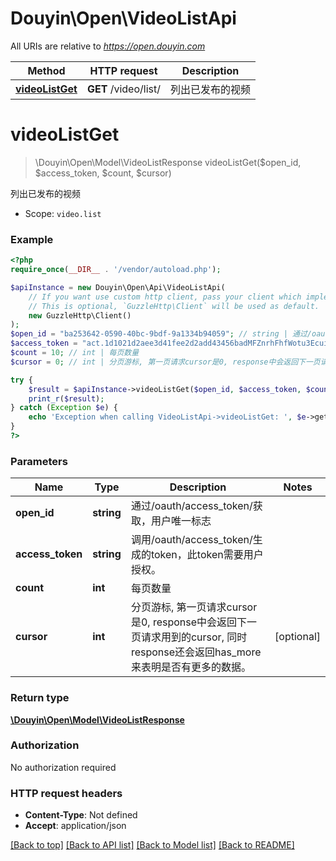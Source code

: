 # Douyin\Open\VideoListApi

All URIs are relative to *https://open.douyin.com*

Method | HTTP request | Description
------------- | ------------- | -------------
[**videoListGet**](VideoListApi.md#videolistget) | **GET** /video/list/ | 列出已发布的视频

# **videoListGet**
> \Douyin\Open\Model\VideoListResponse videoListGet($open_id, $access_token, $count, $cursor)

列出已发布的视频

* Scope: `video.list`

### Example
```php
<?php
require_once(__DIR__ . '/vendor/autoload.php');

$apiInstance = new Douyin\Open\Api\VideoListApi(
    // If you want use custom http client, pass your client which implements `GuzzleHttp\ClientInterface`.
    // This is optional, `GuzzleHttp\Client` will be used as default.
    new GuzzleHttp\Client()
);
$open_id = "ba253642-0590-40bc-9bdf-9a1334b94059"; // string | 通过/oauth/access_token/获取，用户唯一标志
$access_token = "act.1d1021d2aee3d41fee2d2add43456badMFZnrhFhfWotu3Ecuiuka27L56lr"; // string | 调用/oauth/access_token/生成的token，此token需要用户授权。
$count = 10; // int | 每页数量
$cursor = 0; // int | 分页游标, 第一页请求cursor是0, response中会返回下一页请求用到的cursor, 同时response还会返回has_more来表明是否有更多的数据。

try {
    $result = $apiInstance->videoListGet($open_id, $access_token, $count, $cursor);
    print_r($result);
} catch (Exception $e) {
    echo 'Exception when calling VideoListApi->videoListGet: ', $e->getMessage(), PHP_EOL;
}
?>
```

### Parameters

Name | Type | Description  | Notes
------------- | ------------- | ------------- | -------------
 **open_id** | **string**| 通过/oauth/access_token/获取，用户唯一标志 |
 **access_token** | **string**| 调用/oauth/access_token/生成的token，此token需要用户授权。 |
 **count** | **int**| 每页数量 |
 **cursor** | **int**| 分页游标, 第一页请求cursor是0, response中会返回下一页请求用到的cursor, 同时response还会返回has_more来表明是否有更多的数据。 | [optional]

### Return type

[**\Douyin\Open\Model\VideoListResponse**](../Model/VideoListResponse.md)

### Authorization

No authorization required

### HTTP request headers

 - **Content-Type**: Not defined
 - **Accept**: application/json

[[Back to top]](#) [[Back to API list]](../../README.md#documentation-for-api-endpoints) [[Back to Model list]](../../README.md#documentation-for-models) [[Back to README]](../../README.md)

